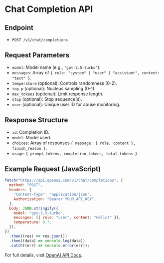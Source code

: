 # Chat Completion API

## **Endpoint**

- `POST /v1/chat/completions`

## **Request Parameters**

- `model`: Model name (e.g., `"gpt-3.5-turbo"`).
- `messages`: Array of `{ role: "system" | "user" | "assistant", content: "text" }`.
- `temperature` (optional): Controls randomness (0-2).
- `top_p` (optional): Nucleus sampling (0-1).
- `max_tokens` (optional): Limit response length.
- `stop` (optional): Stop sequence(s).
- `user` (optional): Unique user ID for abuse monitoring.

## **Response Structure**

- `id`: Completion ID.
- `model`: Model used.
- `choices`: Array of responses `{ message: { role, content }, finish_reason }`.
- `usage`: `{ prompt_tokens, completion_tokens, total_tokens }`.

## **Example Request (JavaScript)**

```js
fetch("https://api.openai.com/v1/chat/completions", {
  method: "POST",
  headers: {
    "Content-Type": "application/json",
    Authorization: "Bearer YOUR_API_KEY",
  },
  body: JSON.stringify({
    model: "gpt-3.5-turbo",
    messages: [{ role: "user", content: "Hello!" }],
    temperature: 0.7,
  }),
})
  .then((res) => res.json())
  .then((data) => console.log(data))
  .catch((err) => console.error(err));
```

For full details, visit [OpenAI API Docs](https://platform.openai.com/docs/api-reference/chat).

